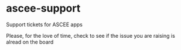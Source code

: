 # ascee-support
Support tickets for ASCEE apps

Please, for the love of time, check to see if the issue you are raising is alread on the board
